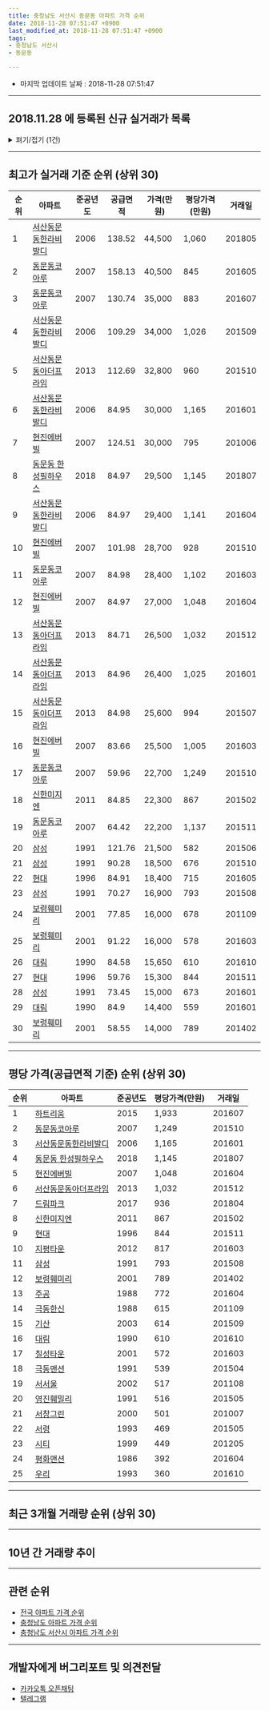 ```yaml
---
title: 충청남도 서산시 동문동 아파트 가격 순위
date: 2018-11-28 07:51:47 +0900
last_modified_at: 2018-11-28 07:51:47 +0900
tags:
- 충청남도 서산시
- 동문동

---
```


* 마지막 업데이트 날짜 : 2018-11-28 07:51:47

---

## 2018.11.28 에 등록된 신규 실거래가 목록

<details>
<summary>펴기/접기 (1건)</summary>
<div markdown="1">

|아파트|준공년도|공급면적|가격(만원)|평당가격(만원)|거래일|
|---|---|---|---|---|---|
|[삼성](https://search.naver.com/search.naver?query=%EC%B6%A9%EC%B2%AD%EB%82%A8%EB%8F%84+%EC%84%9C%EC%82%B0%EC%8B%9C+%EB%8F%99%EB%AC%B8%EB%8F%99+%EC%82%BC%EC%84%B1)|1991|73.45|9,000|404|<span style="color:red">201811</span>|


</div>
</details>

---

## 최고가 실거래 기준 순위 (상위 30)


|순위|아파트|준공년도|공급면적|가격(만원)|평당가격(만원)|거래일|
|---|---|---|---|---|---|---|
|1|[서산동문동한라비발디](https://search.naver.com/search.naver?query=%EC%B6%A9%EC%B2%AD%EB%82%A8%EB%8F%84+%EC%84%9C%EC%82%B0%EC%8B%9C+%EB%8F%99%EB%AC%B8%EB%8F%99+%EC%84%9C%EC%82%B0%EB%8F%99%EB%AC%B8%EB%8F%99%ED%95%9C%EB%9D%BC%EB%B9%84%EB%B0%9C%EB%94%94)|2006|138.52|44,500|1,060|201805|
|2|[동문동코아루](https://search.naver.com/search.naver?query=%EC%B6%A9%EC%B2%AD%EB%82%A8%EB%8F%84+%EC%84%9C%EC%82%B0%EC%8B%9C+%EB%8F%99%EB%AC%B8%EB%8F%99+%EB%8F%99%EB%AC%B8%EB%8F%99%EC%BD%94%EC%95%84%EB%A3%A8)|2007|158.13|40,500|845|201605|
|3|[동문동코아루](https://search.naver.com/search.naver?query=%EC%B6%A9%EC%B2%AD%EB%82%A8%EB%8F%84+%EC%84%9C%EC%82%B0%EC%8B%9C+%EB%8F%99%EB%AC%B8%EB%8F%99+%EB%8F%99%EB%AC%B8%EB%8F%99%EC%BD%94%EC%95%84%EB%A3%A8)|2007|130.74|35,000|883|201607|
|4|[서산동문동한라비발디](https://search.naver.com/search.naver?query=%EC%B6%A9%EC%B2%AD%EB%82%A8%EB%8F%84+%EC%84%9C%EC%82%B0%EC%8B%9C+%EB%8F%99%EB%AC%B8%EB%8F%99+%EC%84%9C%EC%82%B0%EB%8F%99%EB%AC%B8%EB%8F%99%ED%95%9C%EB%9D%BC%EB%B9%84%EB%B0%9C%EB%94%94)|2006|109.29|34,000|1,026|201509|
|5|[서산동문동아더프라임](https://search.naver.com/search.naver?query=%EC%B6%A9%EC%B2%AD%EB%82%A8%EB%8F%84+%EC%84%9C%EC%82%B0%EC%8B%9C+%EB%8F%99%EB%AC%B8%EB%8F%99+%EC%84%9C%EC%82%B0%EB%8F%99%EB%AC%B8%EB%8F%99%EC%95%84%EB%8D%94%ED%94%84%EB%9D%BC%EC%9E%84)|2013|112.69|32,800|960|201510|
|6|[서산동문동한라비발디](https://search.naver.com/search.naver?query=%EC%B6%A9%EC%B2%AD%EB%82%A8%EB%8F%84+%EC%84%9C%EC%82%B0%EC%8B%9C+%EB%8F%99%EB%AC%B8%EB%8F%99+%EC%84%9C%EC%82%B0%EB%8F%99%EB%AC%B8%EB%8F%99%ED%95%9C%EB%9D%BC%EB%B9%84%EB%B0%9C%EB%94%94)|2006|84.95|30,000|1,165|201601|
|7|[현진에버빌](https://search.naver.com/search.naver?query=%EC%B6%A9%EC%B2%AD%EB%82%A8%EB%8F%84+%EC%84%9C%EC%82%B0%EC%8B%9C+%EB%8F%99%EB%AC%B8%EB%8F%99+%ED%98%84%EC%A7%84%EC%97%90%EB%B2%84%EB%B9%8C)|2007|124.51|30,000|795|201006|
|8|[동문동 한성필하우스](https://search.naver.com/search.naver?query=%EC%B6%A9%EC%B2%AD%EB%82%A8%EB%8F%84+%EC%84%9C%EC%82%B0%EC%8B%9C+%EB%8F%99%EB%AC%B8%EB%8F%99+%EB%8F%99%EB%AC%B8%EB%8F%99+%ED%95%9C%EC%84%B1%ED%95%84%ED%95%98%EC%9A%B0%EC%8A%A4)|2018|84.97|29,500|1,145|201807|
|9|[서산동문동한라비발디](https://search.naver.com/search.naver?query=%EC%B6%A9%EC%B2%AD%EB%82%A8%EB%8F%84+%EC%84%9C%EC%82%B0%EC%8B%9C+%EB%8F%99%EB%AC%B8%EB%8F%99+%EC%84%9C%EC%82%B0%EB%8F%99%EB%AC%B8%EB%8F%99%ED%95%9C%EB%9D%BC%EB%B9%84%EB%B0%9C%EB%94%94)|2006|84.97|29,400|1,141|201604|
|10|[현진에버빌](https://search.naver.com/search.naver?query=%EC%B6%A9%EC%B2%AD%EB%82%A8%EB%8F%84+%EC%84%9C%EC%82%B0%EC%8B%9C+%EB%8F%99%EB%AC%B8%EB%8F%99+%ED%98%84%EC%A7%84%EC%97%90%EB%B2%84%EB%B9%8C)|2007|101.98|28,700|928|201510|
|11|[동문동코아루](https://search.naver.com/search.naver?query=%EC%B6%A9%EC%B2%AD%EB%82%A8%EB%8F%84+%EC%84%9C%EC%82%B0%EC%8B%9C+%EB%8F%99%EB%AC%B8%EB%8F%99+%EB%8F%99%EB%AC%B8%EB%8F%99%EC%BD%94%EC%95%84%EB%A3%A8)|2007|84.98|28,400|1,102|201603|
|12|[현진에버빌](https://search.naver.com/search.naver?query=%EC%B6%A9%EC%B2%AD%EB%82%A8%EB%8F%84+%EC%84%9C%EC%82%B0%EC%8B%9C+%EB%8F%99%EB%AC%B8%EB%8F%99+%ED%98%84%EC%A7%84%EC%97%90%EB%B2%84%EB%B9%8C)|2007|84.97|27,000|1,048|201604|
|13|[서산동문동아더프라임](https://search.naver.com/search.naver?query=%EC%B6%A9%EC%B2%AD%EB%82%A8%EB%8F%84+%EC%84%9C%EC%82%B0%EC%8B%9C+%EB%8F%99%EB%AC%B8%EB%8F%99+%EC%84%9C%EC%82%B0%EB%8F%99%EB%AC%B8%EB%8F%99%EC%95%84%EB%8D%94%ED%94%84%EB%9D%BC%EC%9E%84)|2013|84.71|26,500|1,032|201512|
|14|[서산동문동아더프라임](https://search.naver.com/search.naver?query=%EC%B6%A9%EC%B2%AD%EB%82%A8%EB%8F%84+%EC%84%9C%EC%82%B0%EC%8B%9C+%EB%8F%99%EB%AC%B8%EB%8F%99+%EC%84%9C%EC%82%B0%EB%8F%99%EB%AC%B8%EB%8F%99%EC%95%84%EB%8D%94%ED%94%84%EB%9D%BC%EC%9E%84)|2013|84.96|26,400|1,025|201601|
|15|[서산동문동아더프라임](https://search.naver.com/search.naver?query=%EC%B6%A9%EC%B2%AD%EB%82%A8%EB%8F%84+%EC%84%9C%EC%82%B0%EC%8B%9C+%EB%8F%99%EB%AC%B8%EB%8F%99+%EC%84%9C%EC%82%B0%EB%8F%99%EB%AC%B8%EB%8F%99%EC%95%84%EB%8D%94%ED%94%84%EB%9D%BC%EC%9E%84)|2013|84.98|25,600|994|201507|
|16|[현진에버빌](https://search.naver.com/search.naver?query=%EC%B6%A9%EC%B2%AD%EB%82%A8%EB%8F%84+%EC%84%9C%EC%82%B0%EC%8B%9C+%EB%8F%99%EB%AC%B8%EB%8F%99+%ED%98%84%EC%A7%84%EC%97%90%EB%B2%84%EB%B9%8C)|2007|83.66|25,500|1,005|201603|
|17|[동문동코아루](https://search.naver.com/search.naver?query=%EC%B6%A9%EC%B2%AD%EB%82%A8%EB%8F%84+%EC%84%9C%EC%82%B0%EC%8B%9C+%EB%8F%99%EB%AC%B8%EB%8F%99+%EB%8F%99%EB%AC%B8%EB%8F%99%EC%BD%94%EC%95%84%EB%A3%A8)|2007|59.96|22,700|1,249|201510|
|18|[신한미지엔](https://search.naver.com/search.naver?query=%EC%B6%A9%EC%B2%AD%EB%82%A8%EB%8F%84+%EC%84%9C%EC%82%B0%EC%8B%9C+%EB%8F%99%EB%AC%B8%EB%8F%99+%EC%8B%A0%ED%95%9C%EB%AF%B8%EC%A7%80%EC%97%94)|2011|84.85|22,300|867|201502|
|19|[동문동코아루](https://search.naver.com/search.naver?query=%EC%B6%A9%EC%B2%AD%EB%82%A8%EB%8F%84+%EC%84%9C%EC%82%B0%EC%8B%9C+%EB%8F%99%EB%AC%B8%EB%8F%99+%EB%8F%99%EB%AC%B8%EB%8F%99%EC%BD%94%EC%95%84%EB%A3%A8)|2007|64.42|22,200|1,137|201511|
|20|[삼성](https://search.naver.com/search.naver?query=%EC%B6%A9%EC%B2%AD%EB%82%A8%EB%8F%84+%EC%84%9C%EC%82%B0%EC%8B%9C+%EB%8F%99%EB%AC%B8%EB%8F%99+%EC%82%BC%EC%84%B1)|1991|121.76|21,500|582|201506|
|21|[삼성](https://search.naver.com/search.naver?query=%EC%B6%A9%EC%B2%AD%EB%82%A8%EB%8F%84+%EC%84%9C%EC%82%B0%EC%8B%9C+%EB%8F%99%EB%AC%B8%EB%8F%99+%EC%82%BC%EC%84%B1)|1991|90.28|18,500|676|201510|
|22|[현대](https://search.naver.com/search.naver?query=%EC%B6%A9%EC%B2%AD%EB%82%A8%EB%8F%84+%EC%84%9C%EC%82%B0%EC%8B%9C+%EB%8F%99%EB%AC%B8%EB%8F%99+%ED%98%84%EB%8C%80)|1996|84.91|18,400|715|201605|
|23|[삼성](https://search.naver.com/search.naver?query=%EC%B6%A9%EC%B2%AD%EB%82%A8%EB%8F%84+%EC%84%9C%EC%82%B0%EC%8B%9C+%EB%8F%99%EB%AC%B8%EB%8F%99+%EC%82%BC%EC%84%B1)|1991|70.27|16,900|793|201508|
|24|[보령훼미리](https://search.naver.com/search.naver?query=%EC%B6%A9%EC%B2%AD%EB%82%A8%EB%8F%84+%EC%84%9C%EC%82%B0%EC%8B%9C+%EB%8F%99%EB%AC%B8%EB%8F%99+%EB%B3%B4%EB%A0%B9%ED%9B%BC%EB%AF%B8%EB%A6%AC)|2001|77.85|16,000|678|201109|
|25|[보령훼미리](https://search.naver.com/search.naver?query=%EC%B6%A9%EC%B2%AD%EB%82%A8%EB%8F%84+%EC%84%9C%EC%82%B0%EC%8B%9C+%EB%8F%99%EB%AC%B8%EB%8F%99+%EB%B3%B4%EB%A0%B9%ED%9B%BC%EB%AF%B8%EB%A6%AC)|2001|91.22|16,000|578|201603|
|26|[대림](https://search.naver.com/search.naver?query=%EC%B6%A9%EC%B2%AD%EB%82%A8%EB%8F%84+%EC%84%9C%EC%82%B0%EC%8B%9C+%EB%8F%99%EB%AC%B8%EB%8F%99+%EB%8C%80%EB%A6%BC)|1990|84.58|15,650|610|201610|
|27|[현대](https://search.naver.com/search.naver?query=%EC%B6%A9%EC%B2%AD%EB%82%A8%EB%8F%84+%EC%84%9C%EC%82%B0%EC%8B%9C+%EB%8F%99%EB%AC%B8%EB%8F%99+%ED%98%84%EB%8C%80)|1996|59.76|15,300|844|201511|
|28|[삼성](https://search.naver.com/search.naver?query=%EC%B6%A9%EC%B2%AD%EB%82%A8%EB%8F%84+%EC%84%9C%EC%82%B0%EC%8B%9C+%EB%8F%99%EB%AC%B8%EB%8F%99+%EC%82%BC%EC%84%B1)|1991|73.45|15,000|673|201601|
|29|[대림](https://search.naver.com/search.naver?query=%EC%B6%A9%EC%B2%AD%EB%82%A8%EB%8F%84+%EC%84%9C%EC%82%B0%EC%8B%9C+%EB%8F%99%EB%AC%B8%EB%8F%99+%EB%8C%80%EB%A6%BC)|1990|84.9|14,400|559|201601|
|30|[보령훼미리](https://search.naver.com/search.naver?query=%EC%B6%A9%EC%B2%AD%EB%82%A8%EB%8F%84+%EC%84%9C%EC%82%B0%EC%8B%9C+%EB%8F%99%EB%AC%B8%EB%8F%99+%EB%B3%B4%EB%A0%B9%ED%9B%BC%EB%AF%B8%EB%A6%AC)|2001|58.55|14,000|789|201402|


---

## 평당 가격(공급면적 기준) 순위 (상위 30)


|순위|아파트|준공년도|평당가격(만원)|거래일|
|---|---|---|---|---|
|1|[하트리움](https://search.naver.com/search.naver?query=%EC%B6%A9%EC%B2%AD%EB%82%A8%EB%8F%84+%EC%84%9C%EC%82%B0%EC%8B%9C+%EB%8F%99%EB%AC%B8%EB%8F%99+%ED%95%98%ED%8A%B8%EB%A6%AC%EC%9B%80)|2015|1,933|201607|
|2|[동문동코아루](https://search.naver.com/search.naver?query=%EC%B6%A9%EC%B2%AD%EB%82%A8%EB%8F%84+%EC%84%9C%EC%82%B0%EC%8B%9C+%EB%8F%99%EB%AC%B8%EB%8F%99+%EB%8F%99%EB%AC%B8%EB%8F%99%EC%BD%94%EC%95%84%EB%A3%A8)|2007|1,249|201510|
|3|[서산동문동한라비발디](https://search.naver.com/search.naver?query=%EC%B6%A9%EC%B2%AD%EB%82%A8%EB%8F%84+%EC%84%9C%EC%82%B0%EC%8B%9C+%EB%8F%99%EB%AC%B8%EB%8F%99+%EC%84%9C%EC%82%B0%EB%8F%99%EB%AC%B8%EB%8F%99%ED%95%9C%EB%9D%BC%EB%B9%84%EB%B0%9C%EB%94%94)|2006|1,165|201601|
|4|[동문동 한성필하우스](https://search.naver.com/search.naver?query=%EC%B6%A9%EC%B2%AD%EB%82%A8%EB%8F%84+%EC%84%9C%EC%82%B0%EC%8B%9C+%EB%8F%99%EB%AC%B8%EB%8F%99+%EB%8F%99%EB%AC%B8%EB%8F%99+%ED%95%9C%EC%84%B1%ED%95%84%ED%95%98%EC%9A%B0%EC%8A%A4)|2018|1,145|201807|
|5|[현진에버빌](https://search.naver.com/search.naver?query=%EC%B6%A9%EC%B2%AD%EB%82%A8%EB%8F%84+%EC%84%9C%EC%82%B0%EC%8B%9C+%EB%8F%99%EB%AC%B8%EB%8F%99+%ED%98%84%EC%A7%84%EC%97%90%EB%B2%84%EB%B9%8C)|2007|1,048|201604|
|6|[서산동문동아더프라임](https://search.naver.com/search.naver?query=%EC%B6%A9%EC%B2%AD%EB%82%A8%EB%8F%84+%EC%84%9C%EC%82%B0%EC%8B%9C+%EB%8F%99%EB%AC%B8%EB%8F%99+%EC%84%9C%EC%82%B0%EB%8F%99%EB%AC%B8%EB%8F%99%EC%95%84%EB%8D%94%ED%94%84%EB%9D%BC%EC%9E%84)|2013|1,032|201512|
|7|[드림파크](https://search.naver.com/search.naver?query=%EC%B6%A9%EC%B2%AD%EB%82%A8%EB%8F%84+%EC%84%9C%EC%82%B0%EC%8B%9C+%EB%8F%99%EB%AC%B8%EB%8F%99+%EB%93%9C%EB%A6%BC%ED%8C%8C%ED%81%AC)|2017|936|201804|
|8|[신한미지엔](https://search.naver.com/search.naver?query=%EC%B6%A9%EC%B2%AD%EB%82%A8%EB%8F%84+%EC%84%9C%EC%82%B0%EC%8B%9C+%EB%8F%99%EB%AC%B8%EB%8F%99+%EC%8B%A0%ED%95%9C%EB%AF%B8%EC%A7%80%EC%97%94)|2011|867|201502|
|9|[현대](https://search.naver.com/search.naver?query=%EC%B6%A9%EC%B2%AD%EB%82%A8%EB%8F%84+%EC%84%9C%EC%82%B0%EC%8B%9C+%EB%8F%99%EB%AC%B8%EB%8F%99+%ED%98%84%EB%8C%80)|1996|844|201511|
|10|[지평타운](https://search.naver.com/search.naver?query=%EC%B6%A9%EC%B2%AD%EB%82%A8%EB%8F%84+%EC%84%9C%EC%82%B0%EC%8B%9C+%EB%8F%99%EB%AC%B8%EB%8F%99+%EC%A7%80%ED%8F%89%ED%83%80%EC%9A%B4)|2012|817|201603|
|11|[삼성](https://search.naver.com/search.naver?query=%EC%B6%A9%EC%B2%AD%EB%82%A8%EB%8F%84+%EC%84%9C%EC%82%B0%EC%8B%9C+%EB%8F%99%EB%AC%B8%EB%8F%99+%EC%82%BC%EC%84%B1)|1991|793|201508|
|12|[보령훼미리](https://search.naver.com/search.naver?query=%EC%B6%A9%EC%B2%AD%EB%82%A8%EB%8F%84+%EC%84%9C%EC%82%B0%EC%8B%9C+%EB%8F%99%EB%AC%B8%EB%8F%99+%EB%B3%B4%EB%A0%B9%ED%9B%BC%EB%AF%B8%EB%A6%AC)|2001|789|201402|
|13|[주공](https://search.naver.com/search.naver?query=%EC%B6%A9%EC%B2%AD%EB%82%A8%EB%8F%84+%EC%84%9C%EC%82%B0%EC%8B%9C+%EB%8F%99%EB%AC%B8%EB%8F%99+%EC%A3%BC%EA%B3%B5)|1988|772|201604|
|14|[극동한신](https://search.naver.com/search.naver?query=%EC%B6%A9%EC%B2%AD%EB%82%A8%EB%8F%84+%EC%84%9C%EC%82%B0%EC%8B%9C+%EB%8F%99%EB%AC%B8%EB%8F%99+%EA%B7%B9%EB%8F%99%ED%95%9C%EC%8B%A0)|1988|615|201109|
|15|[기산](https://search.naver.com/search.naver?query=%EC%B6%A9%EC%B2%AD%EB%82%A8%EB%8F%84+%EC%84%9C%EC%82%B0%EC%8B%9C+%EB%8F%99%EB%AC%B8%EB%8F%99+%EA%B8%B0%EC%82%B0)|2003|614|201509|
|16|[대림](https://search.naver.com/search.naver?query=%EC%B6%A9%EC%B2%AD%EB%82%A8%EB%8F%84+%EC%84%9C%EC%82%B0%EC%8B%9C+%EB%8F%99%EB%AC%B8%EB%8F%99+%EB%8C%80%EB%A6%BC)|1990|610|201610|
|17|[칠성타운](https://search.naver.com/search.naver?query=%EC%B6%A9%EC%B2%AD%EB%82%A8%EB%8F%84+%EC%84%9C%EC%82%B0%EC%8B%9C+%EB%8F%99%EB%AC%B8%EB%8F%99+%EC%B9%A0%EC%84%B1%ED%83%80%EC%9A%B4)|2001|572|201603|
|18|[극동맨션](https://search.naver.com/search.naver?query=%EC%B6%A9%EC%B2%AD%EB%82%A8%EB%8F%84+%EC%84%9C%EC%82%B0%EC%8B%9C+%EB%8F%99%EB%AC%B8%EB%8F%99+%EA%B7%B9%EB%8F%99%EB%A7%A8%EC%85%98)|1991|539|201504|
|19|[서서울](https://search.naver.com/search.naver?query=%EC%B6%A9%EC%B2%AD%EB%82%A8%EB%8F%84+%EC%84%9C%EC%82%B0%EC%8B%9C+%EB%8F%99%EB%AC%B8%EB%8F%99+%EC%84%9C%EC%84%9C%EC%9A%B8)|2002|517|201108|
|20|[영진훼밀리](https://search.naver.com/search.naver?query=%EC%B6%A9%EC%B2%AD%EB%82%A8%EB%8F%84+%EC%84%9C%EC%82%B0%EC%8B%9C+%EB%8F%99%EB%AC%B8%EB%8F%99+%EC%98%81%EC%A7%84%ED%9B%BC%EB%B0%80%EB%A6%AC)|1991|516|201505|
|21|[서창그린](https://search.naver.com/search.naver?query=%EC%B6%A9%EC%B2%AD%EB%82%A8%EB%8F%84+%EC%84%9C%EC%82%B0%EC%8B%9C+%EB%8F%99%EB%AC%B8%EB%8F%99+%EC%84%9C%EC%B0%BD%EA%B7%B8%EB%A6%B0)|2000|501|201007|
|22|[서령](https://search.naver.com/search.naver?query=%EC%B6%A9%EC%B2%AD%EB%82%A8%EB%8F%84+%EC%84%9C%EC%82%B0%EC%8B%9C+%EB%8F%99%EB%AC%B8%EB%8F%99+%EC%84%9C%EB%A0%B9)|1993|469|201505|
|23|[시티](https://search.naver.com/search.naver?query=%EC%B6%A9%EC%B2%AD%EB%82%A8%EB%8F%84+%EC%84%9C%EC%82%B0%EC%8B%9C+%EB%8F%99%EB%AC%B8%EB%8F%99+%EC%8B%9C%ED%8B%B0)|1999|449|201205|
|24|[평화맨션](https://search.naver.com/search.naver?query=%EC%B6%A9%EC%B2%AD%EB%82%A8%EB%8F%84+%EC%84%9C%EC%82%B0%EC%8B%9C+%EB%8F%99%EB%AC%B8%EB%8F%99+%ED%8F%89%ED%99%94%EB%A7%A8%EC%85%98)|1986|392|201604|
|25|[우리](https://search.naver.com/search.naver?query=%EC%B6%A9%EC%B2%AD%EB%82%A8%EB%8F%84+%EC%84%9C%EC%82%B0%EC%8B%9C+%EB%8F%99%EB%AC%B8%EB%8F%99+%EC%9A%B0%EB%A6%AC)|1993|360|201610|


---

## 최근 3개월 거래량 순위 (상위 30)


<div style="width:100%;">
    <canvas id="deal_count_ranking" height="250"></canvas>
</div>


<script>
new Chart(document.getElementById("deal_count_ranking"), {
    type: 'horizontalBar',
    data: {
        labels: ['삼성', '동문동코아루', '서산동문동한라비발디', '현대', '현진에버빌', '신한미지엔', '극동맨션', '대림', '보령훼미리', '서산동문동아더프라임'],
        datasets: [{
            label: '실거래 수',
            data: [14, 9, 4, 3, 3, 3, 1, 1, 1, 1],
            borderColor: "rgba(255, 0, 128, 1)",
            backgroundColor: "rgba(255, 0, 128, 0.5)",
            fill: false,
        }]
    },
    options: {
        responsive: true,
        title: {
            display: true,
            text: '최근 3개월 거래량 순위'
        },
        tooltips: {
            mode: 'index',
            intersect: false,
            callbacks: {
                title: function(tooltipItems, data) {
                    return "실거래 수:";
                },
                label: function(tooltipItem, data) {
                    return data.labels[tooltipItem.index] + ": " + tooltipItem.xLabel;
                }
            }
        },
        hover: {
            mode: 'nearest',
            intersect: true
        },
        scales: {
            xAxes: [{
                display: true,
                scaleLabel: {
                    display: true,
                    labelString: '실거래 수'
                },
                ticks: {
                    suggestedMin: 0,
                }
            }],
            yAxes: [{
                display: true,
                ticks: {
                    autoSkip: false,
                    callback: function(value, index, values) {
                        if (value.length > 15)
                            return value.substr(0, 13) + "...";
                        else
                            return value;
                    }
                },
                scaleLabel: {
                    display: false,
                }
            }]
        }
    }
});

</script>


---

## 10년 간 거래량 추이


<div style="width:100%;">
    <canvas id="deal_progress" height="250"></canvas>
</div>

<script>
new Chart(document.getElementById("deal_progress"), {
    type: 'line',
    data: {
        labels: ['200811','200812','200901','200902','200903','200904','200905','200906','200907','200908','200909','200910','200911','200912','201001','201002','201003','201004','201005','201006','201007','201008','201009','201010','201011','201012','201101','201102','201103','201104','201105','201106','201107','201108','201109','201110','201111','201112','201201','201202','201203','201204','201205','201206','201207','201208','201209','201210','201211','201212','201301','201302','201303','201304','201305','201306','201307','201308','201309','201310','201311','201312','201401','201402','201403','201404','201405','201406','201407','201408','201409','201410','201411','201412','201501','201502','201503','201504','201505','201506','201507','201508','201509','201510','201511','201512','201601','201602','201603','201604','201605','201606','201607','201608','201609','201610','201611','201612','201701','201702','201703','201704','201705','201706','201707','201708','201709','201710','201711','201712','201801','201802','201803','201804','201805','201806','201807','201808','201809','201810','201811'],
        datasets: [{
            label: '실거래 수',
            pointRadius: 1,
            data: [17, 13, 15, 30, 31, 40, 24, 50, 30, 32, 39, 38, 37, 41, 26, 35, 59, 37, 20, 31, 23, 29, 28, 35, 24, 26, 27, 26, 24, 21, 32, 16, 19, 23, 25, 44, 28, 32, 19, 43, 25, 19, 24, 17, 14, 10, 22, 25, 26, 23, 15, 23, 40, 41, 32, 31, 25, 23, 15, 55, 51, 51, 47, 63, 53, 32, 36, 27, 27, 32, 44, 43, 33, 31, 54, 30, 46, 31, 34, 40, 48, 28, 32, 46, 40, 21, 27, 15, 29, 19, 17, 24, 20, 27, 15, 21, 44, 16, 16, 16, 18, 17, 28, 16, 13, 18, 21, 14, 17, 18, 17, 20, 12, 20, 24, 17, 17, 20, 19, 15, 6],
            borderColor: "rgba(255, 201, 14, 1)",
            backgroundColor: "rgba(255, 201, 14, 0.5)",
            fill: true,
        }]
    },
    options: {
        responsive: true,
        title: {
            display: true,
            text: '10년간 거래량 추이'
        },
        tooltips: {
            mode: 'index',
            intersect: false,
        },
        hover: {
            mode: 'nearest',
            intersect: true
        },
        scales: {
            xAxes: [{
                display: true,
                scaleLabel: {
                    display: true,
                    labelString: '년/월'
                }
            }],
            yAxes: [{
                display: true,
                ticks: {
                    suggestedMin: 0,
                },
                scaleLabel: {
                    display: true,
                    labelString: '실거래 수'
                }
            }]
        }
    }
});

</script>


---

## 관련 순위

- [전국 아파트 가격 순위](https://inasie.github.io/apt-ranking/전국)
- [충청남도 아파트 가격 순위](https://inasie.github.io/apt-ranking/충청남도)
- [충청남도 서산시 아파트 가격 순위](https://inasie.github.io/apt-ranking/충청남도-서산시)


---

## 개발자에게 버그리포트 및 의견전달

- [카카오톡 오픈채팅](https://open.kakao.com/o/gLJUAP4)
- [텔레그램](https://t.me/inasie)

